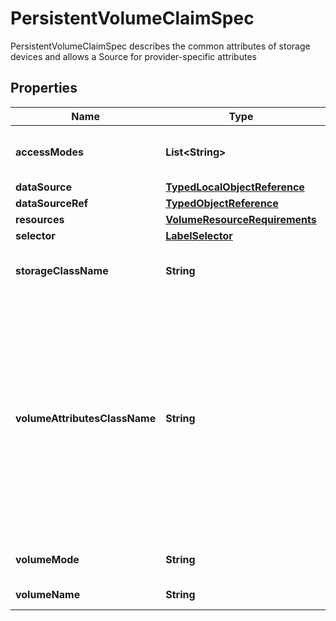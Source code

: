 

# PersistentVolumeClaimSpec

PersistentVolumeClaimSpec describes the common attributes of storage devices and allows a Source for provider-specific attributes

## Properties

Name | Type | Description | Notes
------------ | ------------- | ------------- | -------------
**accessModes** | **List&lt;String&gt;** | accessModes contains the desired access modes the volume should have. More info: https://kubernetes.io/docs/concepts/storage/persistent-volumes#access-modes-1 |  [optional]
**dataSource** | [**TypedLocalObjectReference**](TypedLocalObjectReference.md) |  |  [optional]
**dataSourceRef** | [**TypedObjectReference**](TypedObjectReference.md) |  |  [optional]
**resources** | [**VolumeResourceRequirements**](VolumeResourceRequirements.md) |  |  [optional]
**selector** | [**LabelSelector**](LabelSelector.md) |  |  [optional]
**storageClassName** | **String** | storageClassName is the name of the StorageClass required by the claim. More info: https://kubernetes.io/docs/concepts/storage/persistent-volumes#class-1 |  [optional]
**volumeAttributesClassName** | **String** | volumeAttributesClassName may be used to set the VolumeAttributesClass used by this claim. If specified, the CSI driver will create or update the volume with the attributes defined in the corresponding VolumeAttributesClass. This has a different purpose than storageClassName, it can be changed after the claim is created. An empty string value means that no VolumeAttributesClass will be applied to the claim but it&#39;s not allowed to reset this field to empty string once it is set. If unspecified and the PersistentVolumeClaim is unbound, the default VolumeAttributesClass will be set by the persistentvolume controller if it exists. If the resource referred to by volumeAttributesClass does not exist, this PersistentVolumeClaim will be set to a Pending state, as reflected by the modifyVolumeStatus field, until such as a resource exists. More info: https://kubernetes.io/docs/concepts/storage/volume-attributes-classes/ (Alpha) Using this field requires the VolumeAttributesClass feature gate to be enabled. |  [optional]
**volumeMode** | **String** | volumeMode defines what type of volume is required by the claim. Value of Filesystem is implied when not included in claim spec. |  [optional]
**volumeName** | **String** | volumeName is the binding reference to the PersistentVolume backing this claim. |  [optional]



